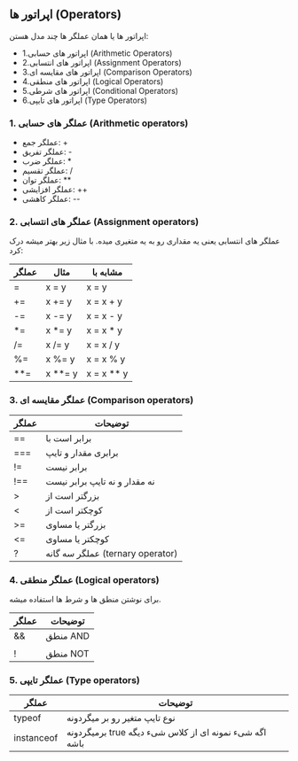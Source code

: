 ## اپراتور ها (Operators)
اپراتور ها یا همان عملگر ها چند مدل هستن:
  - 1.اپراتور های حسابی (Arithmetic Operators)
  - 2.اپراتور های انتسابی (Assignment Operators)
  - 3.اپراتور های مقایسه ای (Comparison Operators)
  - 4.اپراتور های منطقی (Logical Operators)
  - 5.اپراتور های شرطی (Conditional Operators)
  - 6.اپراتور های تایپی (Type Operators)


### 1. عملگر های حسابی (Arithmetic operators)
  - عملگر جمع: +
  - عملگر تفریق: -
  - عملگر ضرب: *
  - عملگر تقسیم: /
  - عملگر توان: **
  - عملگر افزایشی: ++
  - عملگر کاهشی: --


### 2. عملگر های انتسابی (Assignment operators)
عملگر های انتسابی یعنی یه مقداری رو به یه متغیری میده. با مثال زیر بهتر میشه درک کرد:

| عملگر | مثال | مشابه با |
|---|---|---|
|=|	x = y|	x = y|
|+=|	x += y|	x = x + y|
|-=|	x -= y|	x = x - y|
|*=|	x *= y|	x = x * y|
|/=|	x /= y|	x = x / y|
|%=|	x %= y|	x = x % y|
|**=|	x **= y|	x = x ** y|

### 3. عملگر مقایسه ای (Comparison operators)

| عملگر | توضیحات |
|---|---|
|==| برابر است با |
|===|	برابری مقدار و تایپ |
|!=| برابر نیست |
|!==|	نه مقدار و نه تایپ برابر نیست |
|>|	بزرگتر است از |
|<|	کوچکتر است از |
|>=| بزرگتر یا مساوی|
|<=|	کوچکتر یا مساوی|
|?|	عملگر سه گانه (ternary operator) |

### 4. عملگر منطقی (Logical operators)
برای نوشتن منطق ها و شرط ها استفاده میشه.

| عملگر | توضیحات |
|---|---|
| && | منطق AND |
| || | منطق OR |
| ! | منطق NOT |

### 5. عملگر تایپی (Type operators)

| عملگر | توضیحات |
|---|---|
| typeof |	نوع تایپ متغیر رو بر میگردونه |
| instanceof | برمیگردونه true اگه شیء نمونه ای از کلاس شیء دیگه باشه |
